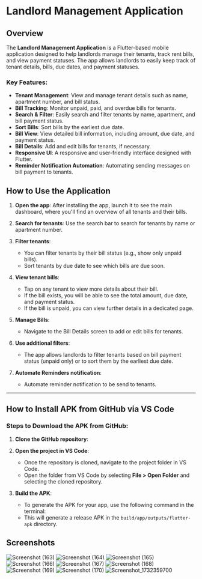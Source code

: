 # Landlord Management Application

## Overview

The **Landlord Management Application** is a Flutter-based mobile application designed to help landlords manage their tenants, track rent bills, and view payment statuses. The app allows landlords to easily keep track of tenant details, bills, due dates, and payment statuses.

### Key Features:
- **Tenant Management**: View and manage tenant details such as name, apartment number, and bill status.
- **Bill Tracking**: Monitor unpaid, paid, and overdue bills for tenants.
- **Search & Filter**: Easily search and filter tenants by name, apartment, and bill payment status.
- **Sort Bills**: Sort bills by the earliest due date.
- **Bill View**: View detailed bill information, including amount, due date, and payment status.
- **Bill Details**: Add and edit bills for tenants, if necessary.
- **Responsive UI**: A responsive and user-friendly interface designed with Flutter.
- **Reminder Notification Automation**: Automating sending messages on bill payment to tenants.

## How to Use the Application

1. **Open the app**: After installing the app, launch it to see the main dashboard, where you'll find an overview of all tenants and their bills.
   
2. **Search for tenants**: Use the search bar to search for tenants by name or apartment number.

3. **Filter tenants**: 
    - You can filter tenants by their bill status (e.g., show only unpaid bills).
    - Sort tenants by due date to see which bills are due soon.

4. **View tenant bills**: 
    - Tap on any tenant to view more details about their bill.
    - If the bill exists, you will be able to see the total amount, due date, and payment status.
    - If the bill is unpaid, you can view further details in a dedicated page.

5. **Manage Bills**: 
    - Navigate to the Bill Details screen to add or edit bills for tenants.

6. **Use additional filters**: 
    - The app allows landlords to filter tenants based on bill payment status (unpaid only) or to sort them by the earliest due date.
  
7. **Automate Reminders notification**:
   - Automate reminder notification to be send to tenants.

---

## How to Install APK from GitHub via VS Code
### Steps to Download the APK from GitHub:

1. **Clone the GitHub repository**:

2. **Open the project in VS Code**:
   - Once the repository is cloned, navigate to the project folder in VS Code.
   - Open the folder from VS Code by selecting **File > Open Folder** and selecting the cloned repository.

4. **Build the APK**:
   - To generate the APK for your app, use the following command in the terminal:
   - This will generate a release APK in the `build/app/outputs/flutter-apk` directory.
  

## Screenshots

![Screenshot (163)](https://github.com/user-attachments/assets/8290eb15-2612-4892-a4cf-1db895b49ca4)
![Screenshot (164)](https://github.com/user-attachments/assets/6e7b3a30-4c26-45c8-a008-91087acdebc9)
![Screenshot (165)](https://github.com/user-attachments/assets/0ddbcbef-87c3-4b4b-9e68-486a976fc0f8)
![Screenshot (166)](https://github.com/user-attachments/assets/c7532260-461c-4272-84b2-16c195d8a2ce)
![Screenshot (167)](https://github.com/user-attachments/assets/92448bfe-99f7-4fba-8542-6eaa888c9559)
![Screenshot (168)](https://github.com/user-attachments/assets/a5c12a49-dc54-4ce6-8170-bd1364eb1ebc)
![Screenshot (169)](https://github.com/user-attachments/assets/6c22d836-91c2-451c-8112-3813e69d72eb)
![Screenshot (170)](https://github.com/user-attachments/assets/0b98a9ec-96da-4975-97f7-fde5feb3595c)
![Screenshot_1732359700](https://github.com/user-attachments/assets/d8d7e33d-c860-42ff-ba15-2d53d5c67aff)



